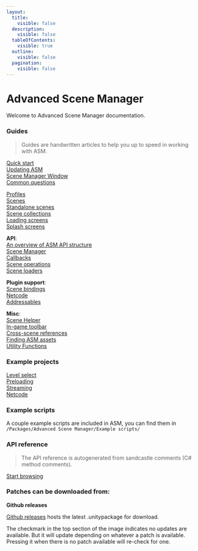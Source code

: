 ```yaml
---
layout:
  title:
    visible: false
  description:
    visible: false
  tableOfContents:
    visible: true
  outline:
    visible: false
  pagination:
    visible: false
---
```


# Advanced Scene Manager

Welcome to Advanced Scene Manager documentation.

### Guides

> Guides are handwritten articles to help you up to speed in working with ASM.

[Quick start](<guides/Quick start.md>)\
[Updating ASM](guides/Updating.md)\
[Scene Manager Window](<guides/Scene manager window.md>)\
[Common questions](<guides/Common questions.md>)

[Profiles](guides/Profiles.md)\
[Scenes](guides/Scenes.md)\
[Standalone scenes](<guides/Standalone scenes.md>)\
[Scene collections](<guides/Scene collections.md>)\
[Loading screens](<guides/Loading screens.md>)\
[Splash screens](<guides/Splash screens.md>)

**API**:\
[An overview of ASM API structure](guides/api/an-overview-of-asm-api-structure.md)\
[Scene Manager](guides/api/scene-manager.md)\
[Callbacks](guides/api/callbacks.md)\
[Scene operations](guides/api/scene-operations.md)\
[Scene loaders](guides/api/scene-loaders.md)

**Plugin support**:\
[Scene bindings](guides/plugin-support/scene-bindings.md)\
[Netcode](guides/plugin-support/netcode.md)\
[Addressables](guides/plugin-support/addressables.md)

**Misc**:\
[Scene Helper](guides/misc/scene-helper.md)\
[In-game toolbar](guides/misc/in-game-toolbar.md)\
[Cross-scene references](guides/misc/cross-scene-references.md)\
[Finding ASM assets](guides/misc/finding-asm-assets.md)\
[Utility Functions](guides/misc/asmutilityfunctions.md)

### Example projects

[Level select](https://github.com/Lazy-Solutions/example.asm.level-select)\
[Preloading](https://github.com/Lazy-Solutions/example.asm.preloading)\
[Streaming](https://github.com/Lazy-Solutions/example.asm.streaming)\
[Netcode](https://github.com/Lazy-Solutions/example.asm.netcode)

### Example scripts

A couple example scripts are included in ASM, you can find them in\
`/Packages/Advanced Scene Manager/Example scripts/`

### API reference

> The API reference is autogenerated from sandcastle comments (C# method comments).

[Start browsing](api/)

### Patches can be downloaded from:

**Github releases**

[Github releases](https://github.com/Lazy-Solutions/AdvancedSceneManager/releases/latest) hosts the latest .unitypackage for download.

The checkmark in the top section of the image indicates no updates are available. But it will update depending on whatever a patch is available. Pressing it when there is no patch available will re-check for one.
